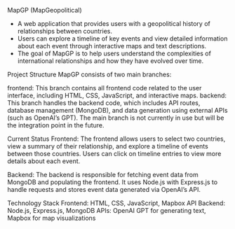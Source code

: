 MapGP (MapGeopolitical)

- A web application that provides users with a geopolitical history of relationships between countries.
- Users can explore a timeline of key events and view detailed information about each event through interactive maps and text descriptions.
- The goal of MapGP is to help users understand the complexities of international relationships and how they have evolved over time.

Project Structure
MapGP consists of two main branches:

frontend: This branch contains all frontend code related to the user interface, including HTML, CSS, JavaScript, and interactive maps.
backend: This branch handles the backend code, which includes API routes, database management (MongoDB), and data generation using external APIs (such as OpenAI’s GPT).
The main branch is not currently in use but will be the integration point in the future.

Current Status
Frontend: The frontend allows users to select two countries, view a summary of their relationship, and explore a timeline of events between those countries. Users can click on timeline entries to view more details about each event.

Backend: The backend is responsible for fetching event data from MongoDB and populating the frontend. It uses Node.js with Express.js to handle requests and stores event data generated via OpenAI’s API.

Technology Stack
Frontend: HTML, CSS, JavaScript, Mapbox API
Backend: Node.js, Express.js, MongoDB
APIs: OpenAI GPT for generating text, Mapbox for map visualizations
